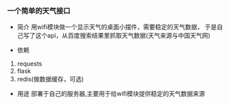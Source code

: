 ### 一个简单的天气接口
* 简介
用wifi模块做一个显示天气的桌面小摆件，需要稳定的天气数据，
于是自己写了这个api，从百度搜索结果里抓取天气数据(天气来源与中国天气网)

* 依赖
1. requests
2. flask
3. redis(做数据缓存，可选)

* 用途
部署于自己的服务器,主要用于给wifi模块提供稳定的天气数据来源

